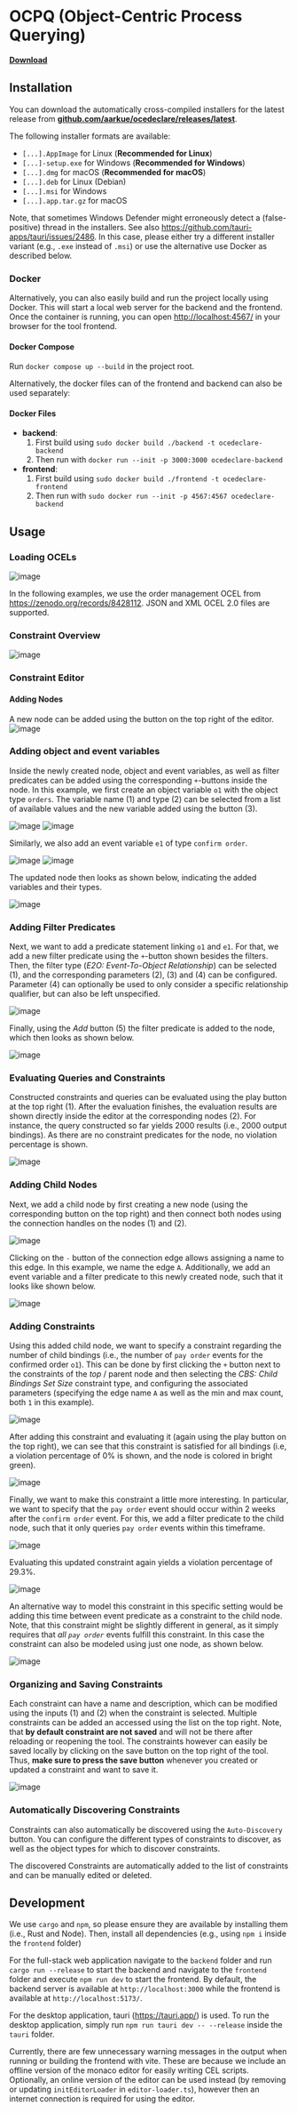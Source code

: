 # OCPQ (Object-Centric Process Querying)
[__Download__](https://github.com/aarkue/ocedeclare/releases/latest)


## Installation
You can download the automatically cross-compiled installers for the latest release from [__github.com/aarkue/ocedeclare/releases/latest__](https://github.com/aarkue/ocedeclare/releases/latest).

The following installer formats are available:
- `[...].AppImage` for Linux (__Recommended for Linux__)
- `[...]-setup.exe` for Windows (__Recommended for Windows__)
- `[...].dmg` for macOS (__Recommended for macOS__)
- `[...].deb` for Linux (Debian)
- `[...].msi` for Windows
- `[...].app.tar.gz` for macOS

Note, that sometimes Windows Defender might erroneously detect a (false-positive) thread in the installers.
See also https://github.com/tauri-apps/tauri/issues/2486.
In this case, please either try a different installer variant (e.g., `.exe` instead of `.msi`) or use the alternative use Docker as described below. 

### Docker

Alternatively, you can also easily build and run the project locally using Docker.
This will start a local web server for the backend and the frontend.
Once the container is running, you can open [http://localhost:4567/](http://localhost:4567/) in your browser for the tool frontend.

#### Docker Compose
Run `docker compose up --build` in the project root.

Alternatively, the docker files can of the frontend and backend can also be used separately:

#### Docker Files

- __backend__:
  1. First build using `sudo docker build ./backend -t ocedeclare-backend`
  2. Then run with `docker run --init -p 3000:3000 ocedeclare-backend`
- __frontend__:
  1. First build using `sudo docker build ./frontend -t ocedeclare-frontend`
  2. Then run with `sudo docker run --init -p 4567:4567 ocedeclare-backend`


## Usage

### Loading OCELs
![image](https://github.com/user-attachments/assets/98210a69-cd3d-4c75-a2c5-0ee5f2e44d94)

In the following examples, we use the order management OCEL from https://zenodo.org/records/8428112.
JSON and XML OCEL 2.0 files are supported.

### Constraint Overview
![image](https://github.com/user-attachments/assets/1604911e-e06e-4099-bcb8-628d89b2a4bd)

### Constraint Editor
#### Adding Nodes
A new node can be added using the button on the top right of the editor.
![image](https://github.com/user-attachments/assets/a1d19f6a-2bf0-4a9d-85aa-f65db7e35f8c)

### Adding object and event variables
Inside the newly created node, object and event variables, as well as filter predicates can be added using the corresponding `+`-buttons inside the node.
In this example, we first create an object variable `o1` with the object type `orders`.
The variable name (1) and type (2) can be selected from a list of available values and the new variable added using the button (3).

![image](https://github.com/user-attachments/assets/05106376-8094-44d3-bc1a-0dc5dbd4c152)
![image](https://github.com/user-attachments/assets/336d7bd3-c986-4f4e-a714-c2af0696b3fe)

Similarly, we also add an event variable `e1` of type `confirm order`.

![image](https://github.com/user-attachments/assets/b7b5286e-3b65-4318-827b-91204964b4eb)
![image](https://github.com/user-attachments/assets/6f46c0f5-c9a4-4904-aadc-52c0afa32ea4)

The updated node then looks as shown below, indicating the added variables and their types.

![image](https://github.com/user-attachments/assets/268fefb5-1a55-4e43-9ac3-7c47e7317557)

### Adding Filter Predicates

Next, we want to add a predicate statement linking `o1` and `e1`.
For that, we add a new filter predicate using the `+`-button shown besides the filters.
Then, the filter type (_E2O: Event-To-Object Relationship_) can be selected (1), and the corresponding parameters (2), (3) and (4) can be configured.
Parameter (4) can optionally be used to only consider a specific relationship qualifier, but can also be left unspecified.

![image](https://github.com/user-attachments/assets/298c732c-8076-40a6-b872-1ce5c4d25fef)

Finally, using the _Add_ button (5) the filter predicate is added to the node, which then looks as shown below.

![image](https://github.com/user-attachments/assets/9ca87d3c-2bb9-47c7-b628-3352bba0fa71)

### Evaluating Queries and Constraints

Constructed constraints and queries can be evaluated using the play button at the top right (1).
After the evaluation finishes, the evaluation results are shown directly inside the editor at the corresponding nodes (2).
For instance, the query constructed so far yields 2000 results (i.e., 2000 output bindings).
As there are no constraint predicates for the node, no violation percentage is shown.


![image](https://github.com/user-attachments/assets/9f311c29-a872-4860-80a8-90df679372df)

### Adding Child Nodes

Next, we add a child node by first creating a new node (using the corresponding button on the top right) and then connect both nodes using the connection handles on the nodes (1) and (2).

![image](https://github.com/user-attachments/assets/14a714f5-920a-4e6a-aab1-147c2c7ebf92)

Clicking on the `-` button of the connection edge allows assigning a name to this edge. In this example, we name the edge `A`.
Additionally, we add an event variable and a filter predicate to this newly created node, such that it looks like shown below.

![image](https://github.com/user-attachments/assets/74070713-259c-4c69-b03f-3b582108a2c6)

### Adding Constraints

Using this added child node, we want to specify a constraint regarding the number of child bindings (i.e., the number of `pay order` events for the confirmed order `o1`).
This can be done by first clicking the `+` button next to the constraints of the _top_ / parent node and then selecting the _CBS: Child Bindings Set Size_ constraint type, and configuring the associated parameters (specifying the edge name `A` as well as the min and max count, both `1` in this example).

![image](https://github.com/user-attachments/assets/3d4687a8-0285-4770-9822-1a009ab9a532)



After adding this constraint and evaluating it (again using the play button on the top right), we can see that this constraint is satisfied for all bindings (i.e, a violation percentage of 0% is shown, and the node is colored in bright green).

![image](https://github.com/user-attachments/assets/c615ea0f-9227-436d-95d6-cb0c2e2c3ecc)


Finally, we want to make this constraint a little more interesting.
In particular, we want to specify that the `pay order` event should occur within 2 weeks after the `confirm order` event.
For this, we add a filter predicate to the child node, such that it only queries `pay order` events within this timeframe.

![image](https://github.com/user-attachments/assets/6c392c92-6a80-46ef-8363-69ff1a2f2433)

Evaluating this updated constraint again yields a violation percentage of 29.3%.

![image](https://github.com/user-attachments/assets/21e46af5-676c-4fc3-8b02-8f0a98ef9035)


An alternative way to model this constraint in this specific setting would be adding this time between event predicate as a constraint to the child node.
Note, that this constraint might be slightly different in general, as it simply requires that _all `pay order`_ events fulfill this constraint. 
In this case the constraint can also be modeled using just one node, as shown below.

![image](https://github.com/user-attachments/assets/d3753c87-a95f-4538-a001-b91fe791705b)

### Organizing and Saving Constraints
Each constraint can have a name and description, which can be modified using the inputs (1) and (2) when the constraint is selected.
Multiple constraints can be added an accessed using the list on the top right.
Note, that __by default constraint are not saved__ and will not be there after reloading or reopening the tool.
The constraints however can easily be saved locally by clicking on the save button on the top right of the tool.
Thus, __make sure to press the save button__ whenever you created or updated a constraint and want to save it.

![image](https://github.com/user-attachments/assets/62b0f291-2236-41f4-bddb-8089a342c5ab)


### Automatically Discovering Constraints
Constraints can also automatically be discovered using the `Auto-Discovery` button.
You can configure the different types of constraints to discover, as well as the object types for which to discover constraints.

The discovered Constraints are automatically added to the list of constraints and can be manually edited or deleted.

## Development

We use `cargo` and `npm`, so please ensure they are available by installing them (i.e., Rust and Node).
Then, install all dependencies (e.g., using `npm i` inside the `frontend` folder)

For the full-stack web application navigate to the `backend` folder and run `cargo run --release` to start the backend and navigate to the `frontend` folder and execute `npm run dev` to start the frontend. 
By default, the backend server is available at `http://localhost:3000` while the frontend is available at `http://localhost:5173/`.


For the desktop application, tauri (https://tauri.app/) is used.
To run the desktop application, simply run `npm run tauri dev -- --release` inside the `tauri` folder.


Currently, there are few unnecessary warning messages in the output when running or building the frontend with vite.
These are because we include an offline version of the monaco editor for easily writing CEL scripts.
Optionally, an online version of the editor can be used instead (by removing or updating `initEditorLoader` in `editor-loader.ts`), however then an internet connection is required for using the editor.
